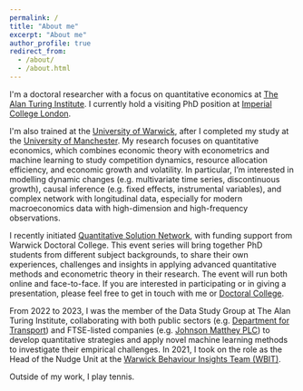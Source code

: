 ```yaml
---
permalink: /
title: "About me"
excerpt: "About me"
author_profile: true
redirect_from: 
  - /about/
  - /about.html
---
```


I'm a doctoral researcher with a focus on quantitative economics at [The Alan Turing Institute](https://www.turing.ac.uk/). I currently hold a visiting PhD position at [Imperial College London](https://www.imperial.ac.uk/).

I'm also trained at the [University of Warwick](https://warwick.ac.uk/), after I completed my study at the [University of Manchester](https://www.manchester.ac.uk/). My research focuses on quantitative economics, which combines economic theory with econometrics and machine learning to study competition dynamics, resource allocation efficiency, and economic growth and volatility. In particular, I’m interested in modelling dynamic changes (e.g. multivariate time series, discontinuous growth), causal inference (e.g. fixed effects, instrumental variables), and complex network with longitudinal data, especially for modern macroeconomics data with high-dimension and high-frequency observations.

I recently initiated [Quantitative Solution Network](https://warwick.ac.uk/services/dc/phdlife/phdnetworks/quantitativesolutions), with funding support from Warwick Doctoral College. This event series will bring together PhD students from different subject backgrounds, to share their own experiences, challenges and insights in applying advanced quantitative methods and econometric theory in their research. The event will run both online and face-to-face. If you are interested in participating or in giving a presentation, please feel free to get in touch with me or [Doctoral College](mailto:doctoralcollege@warwick.ac.uk). 

From 2022 to 2023, I was the member of the Data Study Group at The Alan Turing Institute, collaborating with both public sectors (e.g. [Department for Transport](https://www.gov.uk/government/organisations/department-for-transport)) and FTSE-listed companies (e.g. [Johnson Matthey PLC](https://matthey.com/)) to develop quantitative strategies and apply novel machine learning methods to investigate their empirical challenges. In 2021, I took on the role as the Head of the Nudge Unit at the [Warwick Behaviour Insights Team (WBIT)](https://warwick.ac.uk/research/priorities/behaviour-brain-society/research/wbit/). 

Outside of my work, I play tennis. 






